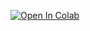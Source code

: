 [![Open In Colab](https://colab.research.google.com/assets/colab-badge.svg)](https://colab.research.google.com/github/rainajangid/Myntra-Gifts-Retail-Analytics-and-Machine-Learning-Project/blob/main/Raina_Jangid_Myntra_Gifts_Retail_Analytics.ipynb)

